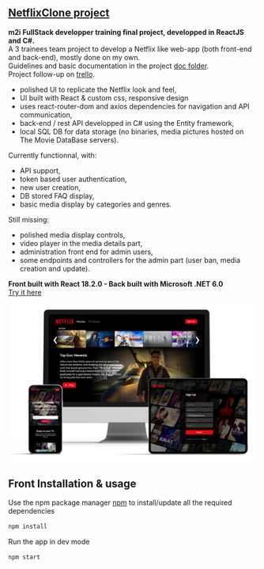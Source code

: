 ## [NetflixClone project](https://nicotro.github.io/NetflixClone/)

**m2i FullStack developper training final project, developped in ReactJS and C#.**  
A 3 trainees team project to develop a Netflix like web-app (both front-end and back-end), mostly done on my own.  
Guidelines and basic documentation in the project [doc folder](/doc/).  
Project follow-up on [trello](https://trello.com/b/TuEfsah3/netflixclone).

- polished UI to replicate the Netflix look and feel,
- UI built with React & custom css, responsive design
- uses react-router-dom and axios dependencies for navigation and API communication,
- back-end / rest API developped in C# using the Entity framework,
- local SQL DB for data storage (no binaries, media pictures hosted on The Movie DataBase servers).

Currently functionnal, with:

- API support,
- token based user authentication,
- new user creation,
- DB stored FAQ display,
- basic media display by categories and genres.

Still missing:

- polished media display controls,
- video player in the media details part,
- administration front end for admin users,
- some endpoints and controllers for the admin part (user ban, media creation and update).

**Front built with React 18.2.0 - Back built with Microsoft .NET 6.0**  
[Try it here](https://nicotro.github.io/NetflixClone/)

![Front end preview](/NetflixClone_cover.png)

## Front Installation & usage

Use the npm package manager [npm](https://www.npmjs.com/) to install/update all the required dependencies

```bash
npm install
```

Run the app in dev mode

```bash
npm start
```
